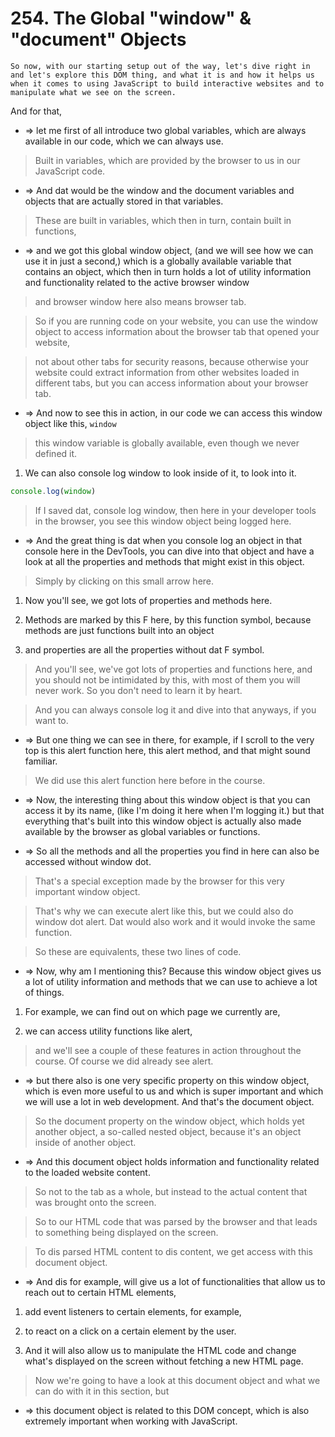 # 254. The Global "window" & "document" Objects

```
So now, with our starting setup out of the way, let's dive right in and let's explore this DOM thing, and what it is and how it helps us when it comes to using JavaScript to build interactive websites and to manipulate what we see on the screen.
```

And for that,

- => let me first of all introduce two global variables, which are always available in our code, which we can always use.

> Built in variables, which are provided by the browser to us in our JavaScript code.

- => And dat would be the window and the document variables and objects that are actually stored in that variables.

> These are built in variables, which then in turn, contain built in functions,

- => and we got this global window object, (and we will see how we can use it in just a second,) which is a globally available variable that contains an object, which then in turn holds a lot of utility information and functionality related to the active browser window

> and browser window here also means browser tab.

> So if you are running code on your website, you can use the window object to access information about the browser tab that opened your website,

> not about other tabs for security reasons, because otherwise your website could extract information from other websites loaded in different tabs, but you can access information about your browser tab.

- => And now to see this in action, in our code we can access this window object like this, `window`

> this window variable is globally available, even though we never defined it.

1. We can also console log window to look inside of it, to look into it.

```js
console.log(window)
```

> If I saved dat, console log window, then here in your developer tools in the browser, you see this window object being logged here.

- => And the great thing is dat when you console log an object in that console here in the DevTools, you can dive into that object and have a look at all the properties and methods that might exist in this object.

> Simply by clicking on this small arrow here.

1. Now you'll see, we got lots of properties and methods here.

2. Methods are marked by this F here, by this function symbol, because methods are just functions built into an object

3. and properties are all the properties without dat F symbol.

> And you'll see, we've got lots of properties and functions here, and you should not be intimidated by this, with most of them you will never work. So you don't need to learn it by heart.

> And you can always console log it and dive into that anyways, if you want to.

- => But one thing we can see in there, for example, if I scroll to the very top is this alert function here, this alert method, and that might sound familiar.

> We did use this alert function here before in the course.

- => Now, the interesting thing about this window object is that you can access it by its name, (like I'm doing it here when I'm logging it.) but that everything that's built into this window object is actually also made available by the browser as global variables or functions.

- => So all the methods and all the properties you find in here can also be accessed without window dot.

> That's a special exception made by the browser for this very important window object.

> That's why we can execute alert like this, but we could also do window dot alert. Dat would also work and it would invoke the same function.

> So these are equivalents, these two lines of code.

- => Now, why am I mentioning this? Because this window object gives us a lot of utility information and methods that we can use to achieve a lot of things.

1. For example, we can find out on which page we currently are,

2. we can access utility functions like alert,

> and we'll see a couple of these features in action throughout the course. Of course we did already see alert.

- => but there also is one very specific property on this window object, which is even more useful to us and which is super important and which we will use a lot in web development. And that's the document object.

> So the document property on the window object, which holds yet another object, a so-called nested object, because it's an object inside of another object.

- => And this document object holds information and functionality related to the loaded website content.

> So not to the tab as a whole, but instead to the actual content that was brought onto the screen.

> So to our HTML code that was parsed by the browser and that leads to something being displayed on the screen.

> To dis parsed HTML content to dis content, we get access with this document object.

- => And dis for example, will give us a lot of functionalities that allow us to reach out to certain HTML elements,

1. add event listeners to certain elements, for example,

2. to react on a click on a certain element by the user.

3. And it will also allow us to manipulate the HTML code and change what's displayed on the screen without fetching a new HTML page.

> Now we're going to have a look at this document object and what we can do with it in this section, but

- => this document object is related to this DOM concept, which is also extremely important when working with JavaScript.
